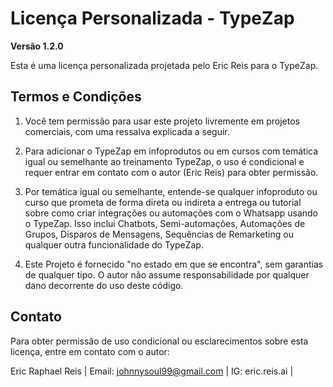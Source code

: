 # Licença Personalizada - TypeZap

**Versão 1.2.0**

Esta é uma licença personalizada projetada pelo Eric Reis para o TypeZap.

## Termos e Condições

1. Você tem permissão para usar este projeto livremente em projetos comerciais, com uma ressalva explicada a seguir.

2. Para adicionar o TypeZap em infoprodutos ou em cursos com temática igual ou semelhante ao treinamento TypeZap, o uso é condicional e requer entrar em contato com o autor (Eric Reis) para obter permissão.

3. Por temática igual ou semelhante, entende-se qualquer infoproduto ou curso que prometa de forma direta ou indireta
a entrega ou tutorial sobre como criar integrações ou automações com o Whatsapp usando o TypeZap. Isso inclui Chatbots,
Semi-automações, Automações de Grupos, Disparos de Mensagens, Sequências de Remarketing ou qualquer outra funcionalidade
do TypeZap.

3. Este Projeto é fornecido "no estado em que se encontra", sem garantias de qualquer tipo. O autor não assume responsabilidade por qualquer dano decorrente do uso deste código.

## Contato

Para obter permissão de uso condicional ou esclarecimentos sobre esta licença, entre em contato com o autor:

Eric Raphael Reis |
Email: johnnysoul99@gmail.com |
IG: eric.reis.ai |